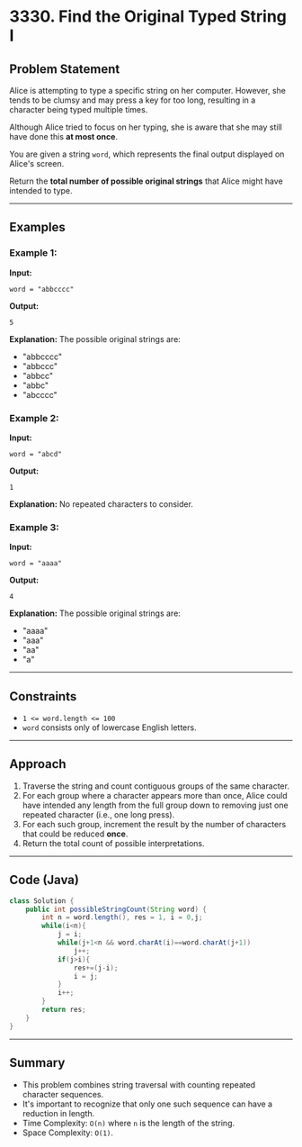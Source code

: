 
# 3330. Find the Original Typed String I

## Problem Statement

Alice is attempting to type a specific string on her computer. However, she tends to be clumsy and may press a key for too long, resulting in a character being typed multiple times.

Although Alice tried to focus on her typing, she is aware that she may still have done this **at most once**.

You are given a string `word`, which represents the final output displayed on Alice's screen.

Return the **total number of possible original strings** that Alice might have intended to type.

---

## Examples

### Example 1:

**Input:**

```
word = "abbcccc"
```

**Output:**

```
5
```

**Explanation:**
The possible original strings are:

* "abbcccc"
* "abbccc"
* "abbcc"
* "abbc"
* "abcccc"

### Example 2:

**Input:**

```
word = "abcd"
```

**Output:**

```
1
```

**Explanation:**
No repeated characters to consider.

### Example 3:

**Input:**

```
word = "aaaa"
```

**Output:**

```
4
```

**Explanation:**
The possible original strings are:

* "aaaa"
* "aaa"
* "aa"
* "a"

---

## Constraints

* `1 <= word.length <= 100`
* `word` consists only of lowercase English letters.

---

## Approach

1. Traverse the string and count contiguous groups of the same character.
2. For each group where a character appears more than once, Alice could have intended any length from the full group down to removing just one repeated character (i.e., one long press).
3. For each such group, increment the result by the number of characters that could be reduced **once**.
4. Return the total count of possible interpretations.

---

## Code (Java)

```java
class Solution {
    public int possibleStringCount(String word) {
        int n = word.length(), res = 1, i = 0,j;
        while(i<n){
            j = i;
            while(j+1<n && word.charAt(i)==word.charAt(j+1))
                j++;
            if(j>i){
                res+=(j-i);
                i = j;
            }
            i++;
        }
        return res;        
    }
}
```

---

## Summary

* This problem combines string traversal with counting repeated character sequences.
* It's important to recognize that only one such sequence can have a reduction in length.
* Time Complexity: `O(n)` where `n` is the length of the string.
* Space Complexity: `O(1)`.

